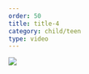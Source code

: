 ```yaml
---
order: 50
title: title-4
category: child/teen
type: video
---
```


[![](../../static/images/self-talking-cover.webp)](../../static/videos/self-talking.mp4)